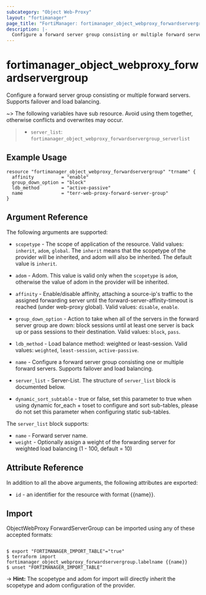 ```yaml
---
subcategory: "Object Web-Proxy"
layout: "fortimanager"
page_title: "FortiManager: fortimanager_object_webproxy_forwardservergroup"
description: |-
  Configure a forward server group consisting or multiple forward servers. Supports failover and load balancing.
---
```


# fortimanager_object_webproxy_forwardservergroup
Configure a forward server group consisting or multiple forward servers. Supports failover and load balancing.

~> The following variables have sub resource. Avoid using them together, otherwise conflicts and overwrites may occur.
>- `server_list`: `fortimanager_object_webproxy_forwardservergroup_serverlist`



## Example Usage

```hcl
resource "fortimanager_object_webproxy_forwardservergroup" "trname" {
  affinity          = "enable"
  group_down_option = "block"
  ldb_method        = "active-passive"
  name              = "terr-web-proxy-forward-server-group"
}
```

## Argument Reference


The following arguments are supported:

* `scopetype` - The scope of application of the resource. Valid values: `inherit`, `adom`, `global`. The `inherit` means that the scopetype of the provider will be inherited, and adom will also be inherited. The default value is `inherit`.
* `adom` - Adom. This value is valid only when the `scopetype` is `adom`, otherwise the value of adom in the provider will be inherited.

* `affinity` - Enable/disable affinity, attaching a source-ip's traffic to the assigned forwarding server until the forward-server-affinity-timeout is reached (under web-proxy global). Valid values: `disable`, `enable`.

* `group_down_option` - Action to take when all of the servers in the forward server group are down: block sessions until at least one server is back up or pass sessions to their destination. Valid values: `block`, `pass`.

* `ldb_method` - Load balance method: weighted or least-session. Valid values: `weighted`, `least-session`, `active-passive`.

* `name` - Configure a forward server group consisting one or multiple forward servers. Supports failover and load balancing.
* `server_list` - Server-List. The structure of `server_list` block is documented below.
* `dynamic_sort_subtable` - true or false, set this parameter to true when using dynamic for_each + toset to configure and sort sub-tables, please do not set this parameter when configuring static sub-tables.

The `server_list` block supports:

* `name` - Forward server name.
* `weight` - Optionally assign a weight of the forwarding server for weighted load balancing (1 - 100, default = 10)


## Attribute Reference

In addition to all the above arguments, the following attributes are exported:
* `id` - an identifier for the resource with format {{name}}.

## Import

ObjectWebProxy ForwardServerGroup can be imported using any of these accepted formats:
```

$ export "FORTIMANAGER_IMPORT_TABLE"="true"
$ terraform import fortimanager_object_webproxy_forwardservergroup.labelname {{name}}
$ unset "FORTIMANAGER_IMPORT_TABLE"
```
-> **Hint:** The scopetype and adom for import will directly inherit the scopetype and adom configuration of the provider.

